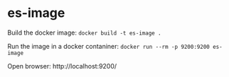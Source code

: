 # es-image

Build the docker image:
`docker build -t es-image .`

Run the image in a docker contaniner: `docker run --rm -p 9200:9200 es-image`

Open browser: http://localhost:9200/
